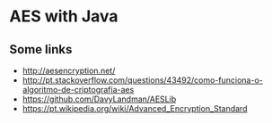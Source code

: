# AES with Java

## Some links
 * http://aesencryption.net/
 * http://pt.stackoverflow.com/questions/43492/como-funciona-o-algoritmo-de-criptografia-aes
 * https://github.com/DavyLandman/AESLib
 * https://pt.wikipedia.org/wiki/Advanced_Encryption_Standard
